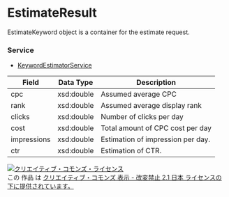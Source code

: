 # EstimateResult
EstimateKeyword object is a container for the estimate request.
### Service
+ [KeywordEstimatorService](../services/KeywordEstimatorService.md)

| Field | Data Type | Description | 
|---|---|---|
| cpc| xsd:double| Assumed average CPC |
| rank| xsd:double| Assumed average display rank |
| clicks| xsd:double| Number of clicks per day |
| cost| xsd:double| Total amount of CPC cost per day |
| impressions| xsd:double| Estimation of impression per day. |
| ctr| xsd:double| Estimation of CTR. |
<a rel="license" href="http://creativecommons.org/licenses/by-nd/2.1/jp/"><img alt="クリエイティブ・コモンズ・ライセンス" style="border-width:0" src="https://i.creativecommons.org/l/by-nd/2.1/jp/88x31.png" /></a><br />この 作品 は <a rel="license" href="http://creativecommons.org/licenses/by-nd/2.1/jp/">クリエイティブ・コモンズ 表示 - 改変禁止 2.1 日本 ライセンスの下に提供されています。</a>
